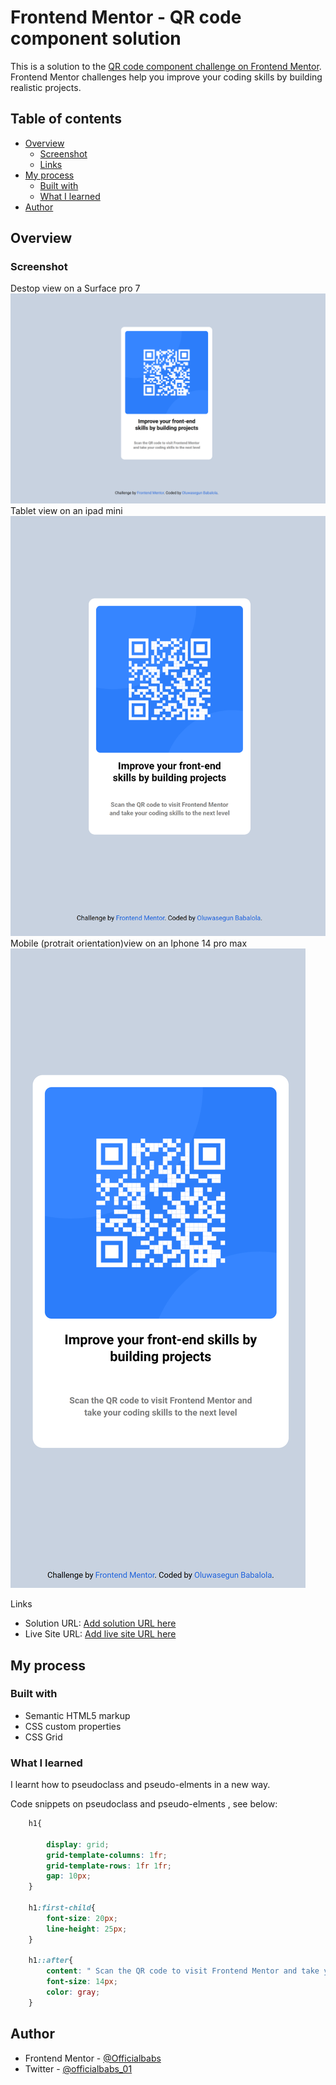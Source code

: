 # Frontend Mentor - QR code component solution

This is a solution to the [QR code component challenge on Frontend Mentor](https://www.frontendmentor.io/challenges/qr-code-component-iux_sIO_H). Frontend Mentor challenges help you improve your coding skills by building realistic projects. 

## Table of contents

- [Overview](#overview)
  - [Screenshot](#screenshot)
  - [Links](#links)
- [My process](#my-process)
  - [Built with](#built-with)
  - [What I learned](#what-i-learned)
- [Author](#author)

## Overview

### Screenshot
 Destop view on a Surface pro 7
  ![A screenshot on Surface pro 7](screenshots/Surface-Pro-7.png)
 Tablet view on an ipad mini
   ![A screenshot on an Ipad mini](screenshots/iPad-Mini.png)
 Mobile (protrait orientation)view on an Iphone 14 pro max
   ![A screenshot on an Iphone 14 pro max](screenshots/iPhone-14-Pro-Max.png)
 
 Links

- Solution URL: [Add solution URL here]()
- Live Site URL: [Add live site URL here](https://qr-code-component-sigma-ochre.vercel.app/)

## My process

### Built with

- Semantic HTML5 markup
- CSS custom properties
- CSS Grid


### What I learned
I learnt how to pseudoclass and pseudo-elments in a new way.

Code snippets on pseudoclass and pseudo-elments , see below:

```css
    h1{

        display: grid;
        grid-template-columns: 1fr;
        grid-template-rows: 1fr 1fr;
        gap: 10px;
    }

    h1:first-child{
        font-size: 20px;
        line-height: 25px;
    }

    h1::after{
        content: " Scan the QR code to visit Frontend Mentor and take your coding skills to the next level";
        font-size: 14px;
        color: gray;
    }
```



## Author
- Frontend Mentor - [@Officialbabs](https://www.frontendmentor.io/profile/Officialbabs)
- Twitter - [@officialbabs_01](https://www.twitter.com/officialbabs_01)


